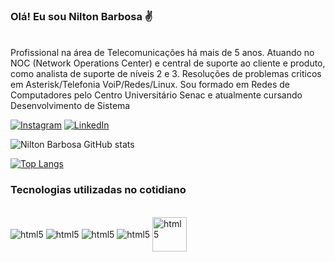 

### Olá! Eu sou Nilton Barbosa ✌️
 <br/>
Profissional na área de Telecomunicações há mais de 5 anos. Atuando no NOC (Network Operations Center) e central de suporte ao cliente e produto, como analista de suporte de níveis 2 e 3. Resoluções de problemas criticos em Asterisk/Telefonia VoiP/Redes/Linux. Sou formado em Redes de Computadores pelo Centro Universitário Senac e atualmente cursando Desenvolvimento de Sistema 

 <br/>

[![Instagram](https://img.shields.io/badge/Instagram-E4405F?style=for-the-badge&logo=instagram&logoColor=white)](https://www.instagram.com/niltonbarbosa_/)
[![LinkedIn](https://img.shields.io/badge/LinkedIn-0077B5?style=for-the-badge&logo=linkedin&logoColor=white)](https://www.linkedin.com/in/nilton-barbosa-b40bb994/)


![Nilton Barbosa GitHub stats](https://github-readme-stats.vercel.app/api?username=mynameisnilton&show_icons=true&theme=transparent)

[![Top Langs](https://github-readme-stats.vercel.app/api/top-langs/?username=mynameisnilton)](https://github.com/anuraghazra/github-readme-stats)

### Tecnologias utilizadas no cotidiano

<div style ="display: inline_block"> <br/>
<img align ="center" alt="html5" src=https://img.shields.io/badge/HTML5-E34F26?style=for-the-badge&logo=html5&logoColor=white>
<img align ="center" alt="html5" src=https://img.shields.io/badge/CSS3-1572B6?style=for-the-badge&logo=css3&logoColor=white>
<img align ="center" alt="html5" src=https://img.shields.io/badge/PHP-777BB4?style=for-the-badge&logo=php&logoColor=white>
<img align ="center" alt="html5" src=https://img.shields.io/badge/Powershell-2CA5E0?style=for-the-badge&logo=powershell&logoColor=white>
<img align ="center"  alt="html5" src=https://upload.wikimedia.org/wikipedia/pt/1/1a/Asterisk_Logo.png width="55" h>
</div>




